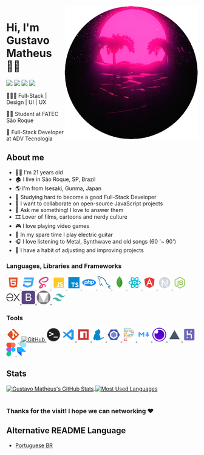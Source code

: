<img align="right" width="350" height="350" src="./img/synth-circle.gif">

# Hi, I'm Gustavo Matheus 🤟🏼

[<img src="https://img.shields.io/badge/linkedin-%230077B5.svg?&style=for-the-badge&logo=linkedin&logoColor=white" />](https://www.linkedin.com/in/gustavo-morinaga27/)
[<img src = "https://img.shields.io/badge/instagram-%23E4405F.svg?&style=for-the-badge&logo=instagram&logoColor=white">](https://www.instagram.com/gmatthews_feuer/)
[<img src = "https://img.shields.io/badge/facebook-%231877F2.svg?&style=for-the-badge&logo=facebook&logoColor=white">](https://www.facebook.com/gustavomatheus.cardoso/)
[<img src = "https://img.shields.io/badge/Gmail-D14836?style=for-the-badge&logo=gmail&logoColor=white">](mailto:gustavo.morinaga27@gmail.com)

👨🏻‍💻 Full-Stack | Design | UI | UX

👨‍🎓 Student at FATEC São Roque

💼 Full-Stack Developer at ADV Tecnologia

## About me

- 🧑🏻 I'm 21 years old
- 🏠 I live in São Roque, SP, Brazil
- 🌎 I'm from Isesaki, Gunma, Japan
- 🌱 Studying hard to become a good Full-Stack Developer
- 👯 I want to collaborate on open-source JavaScript projects
- 💬 Ask me something! I love to answer them
- 🎞️ Lover of films, cartoons and nerdy culture
- 🎮 I love playing video games
- 🎸 In my spare time I play electric guitar
- 🎧 I love listening to Metal, Synthwave and old songs (60 '~ 90')
- 💎 I have a habit of adjusting and improving projects

### Languages, Libraries and Frameworks

<div>
	<a href="https://developer.mozilla.org/pt-BR/docs/Web/HTML" target="_blank">
		<img height="36" title="HTML" src="https://raw.githubusercontent.com/PKief/vscode-material-icon-theme/main/icons/html.svg">
	</a>
	<a href="https://developer.mozilla.org/pt-BR/docs/Web/CSS" target="_blank">
		<img height="36" title="CSS" src="https://raw.githubusercontent.com/PKief/vscode-material-icon-theme/main/icons/css.svg">
	</a>
	<a href="https://sass-lang.com" target="_blank">
		<img height="36" title="Sass" src="https://raw.githubusercontent.com/PKief/vscode-material-icon-theme/main/icons/sass.svg">
	</a>
	<a href="https://developer.mozilla.org/pt-BR/docs/Web/JavaScript" target="_blank">
		<img height="36" title="JavaScript" src="https://raw.githubusercontent.com/PKief/vscode-material-icon-theme/main/icons/javascript.svg">
	</a>
	<a href="https://www.typescriptlang.org" target="_blank">
		<img height="36" title="TypeScript" src="https://raw.githubusercontent.com/PKief/vscode-material-icon-theme/main/icons/typescript.svg">
	</a>
	<a href="https://www.php.net" target="_blank">
		<img height="36" title="PHP" src="https://raw.githubusercontent.com/PKief/vscode-material-icon-theme/main/icons/php.svg">
	</a>
	<a href="https://www.mysql.com" target="_blank">
		<img height="36" title="MySQL" src="https://raw.githubusercontent.com/devicons/devicon/9c6bfdb9783cdfe1018666ed76adcfd3eab6fad6/icons/mysql/mysql-original.svg">
	</a>
	<a href="https://www.mongodb.com" target="_blank">
		<img height="36" title="MongoDB" src="https://raw.githubusercontent.com/devicons/devicon/9c6bfdb9783cdfe1018666ed76adcfd3eab6fad6/icons/mongodb/mongodb-original.svg">
	</a>
	<a href="https://reactjs.org" target="_blank">
		<img height="36" title="React" src="https://raw.githubusercontent.com/PKief/vscode-material-icon-theme/main/icons/react.svg">
	</a>
	<a href="https://angular.io" target="_blank">
		<img height="36" title="Angular" src="https://raw.githubusercontent.com/PKief/vscode-material-icon-theme/main/icons/angular.svg">
	</a>
	<a href="https://nextjs.org" target="_blank">
		<img height="36" title="Next.js" src="https://raw.githubusercontent.com/PKief/vscode-material-icon-theme/main/icons/next.svg">
	</a>
	<a href="https://nodejs.org" target="_blank">
		<img height="36" title="Node.js" src="https://raw.githubusercontent.com/PKief/vscode-material-icon-theme/main/icons/nodejs.svg">
	</a>
	<a href="https://expressjs.com" target="_blank">
		<img height="36" title="Express" src="https://raw.githubusercontent.com/devicons/devicon/9c6bfdb9783cdfe1018666ed76adcfd3eab6fad6/icons/express/express-original.svg">
	</a>
	<a href="https://getbootstrap.com" target="_blank">
		<img height="36" title="Bootstrap" src="https://raw.githubusercontent.com/devicons/devicon/9c6bfdb9783cdfe1018666ed76adcfd3eab6fad6/icons/bootstrap/bootstrap-plain.svg">
	</a>
	<a href="https://material.io" target="_blank">
		<img height="36" title="Material Design" src="https://raw.githubusercontent.com/github/explore/80688e429a7d4ef2fca1e82350fe8e3517d3494d/topics/material-design/material-design.png">
	</a>
	<a href="https://tailwindcss.com" target="_blank">
		<img height="36" title="Tailwind CSS" src="https://raw.githubusercontent.com/PKief/vscode-material-icon-theme/main/icons/tailwindcss.svg">
	</a>
</div>

### Tools

<div>
	<a href="https://git-scm.com" target="_blank">
  	<img height="36" title="Git" src="https://raw.githubusercontent.com/PKief/vscode-material-icon-theme/main/icons/git.svg">
	</a>
	<a href="https://github.com" target="_blank">
  	<img height="36" title="GitHub" src="https://raw.githubusercontent.com/FortAwesome/Font-Awesome/7d3d774145ac38663f6d1effc6def0334b68ab7e/svgs/brands/github.svg">
	</a>
  <img height="36" title="Terminal" src="https://raw.githubusercontent.com/github/explore/80688e429a7d4ef2fca1e82350fe8e3517d3494d/topics/terminal/terminal.png">
	<a href="https://code.visualstudio.com" target="_blank">
  	<img height="36" title="Visual Studio Code" src="https://raw.githubusercontent.com/PKief/vscode-material-icon-theme/main/icons/vscode.svg">
	</a>
	<a href="https://www.npmjs.com" target="_blank">
  	<img height="36" title="NPM" src="https://raw.githubusercontent.com/PKief/vscode-material-icon-theme/73a6f3b57cb9ba44f67d1c000588bacda537ae00/icons/npm.svg">
	</a>
	<a href="https://yarnpkg.com" target="_blank">
  	<img height="36" title="Yarn" src="https://raw.githubusercontent.com/PKief/vscode-material-icon-theme/73a6f3b57cb9ba44f67d1c000588bacda537ae00/icons/yarn.svg">
	</a>
	<a href="https://eslint.org" target="_blank">
  	<img height="36" title="ESLint" src="https://raw.githubusercontent.com/PKief/vscode-material-icon-theme/73a6f3b57cb9ba44f67d1c000588bacda537ae00/icons/eslint.svg">
	</a>
	<a href="https://prettier.io" target="_blank">
  	<img height="36" title="Prettier" src="https://raw.githubusercontent.com/PKief/vscode-material-icon-theme/73a6f3b57cb9ba44f67d1c000588bacda537ae00/icons/prettier.svg">
	</a>
	<a href="https://www.markdownguide.org" target="_blank">
  	<img height="36" title="Markdown" src="https://raw.githubusercontent.com/PKief/vscode-material-icon-theme/73a6f3b57cb9ba44f67d1c000588bacda537ae00/icons/markdown.svg">
	</a>
	<a href="https://insomnia.rest" target="_blank">
  	<img height="36" title="Insomnia" src="./icons/insomnia.png">
	</a>
	<a href="https://vercel.com" target="_blank">
  	<img height="36" title="Vercel" src="https://raw.githubusercontent.com/PKief/vscode-material-icon-theme/main/icons/vercel_light.svg">
	</a>
	<a href="https://heroku.com" target="_blank">
  	<img height="36" title="Heroku" src="https://raw.githubusercontent.com/PKief/vscode-material-icon-theme/main/icons/heroku.svg">
	</a>
	<a href="https://figma.com" target="_blank">
  	<img height="36" title="Figma" src="./icons/figma.svg">
	</a>
	<a href="https://framer.com" target="_blank">
  	<img height="36" title="Framer" src="./icons/framer.png">
	</a>
</div>

## Stats

<a href="https://github.com/anuraghazra/github-readme-stats" title="GitHub Stats">
  <img align="center" src="https://github-readme-stats.vercel.app/api?username=gmatthewsfeuer&hide=issues&theme=radical&show_icons=true&count_private=true&include_all_commits=true&line_height=24.5&hide_border=true" alt="Gustavo Matheus's GitHub Stats" />
</a>
<a href="https://github.com/anuraghazra/github-readme-stats" title="Most Used Languages">
  <img align="center" src="https://github-readme-stats.vercel.app/api/top-langs/?username=gmatthewsfeuer&layout=compact&theme=radical&hide_border=true"
	alt="Most Used Languages" />
</a>

<br>
<br>

### Thanks for the visit! I hope we can networking ❤️

## Alternative README Language

- [Portuguese BR](./translations/README.pt-BR.md)
